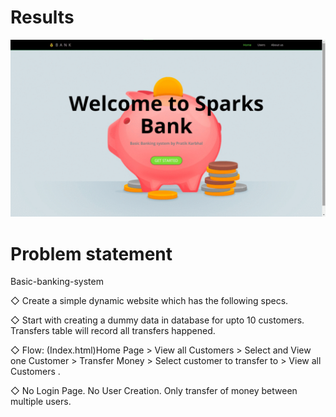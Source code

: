 # Results

![Website screens](Screens.gif)


# Problem statement
Basic-banking-system

◇ Create a simple dynamic website which has the following specs. 

◇ Start with creating a dummy data in database for upto 10 customers. 
	Transfers table will record all transfers happened. 
	
◇ Flow: (Index.html)Home Page > View all Customers > Select and View one Customer > Transfer Money > Select customer to transfer to > View all Customers . 

◇ No Login Page. No User Creation. Only transfer of money between multiple users.
